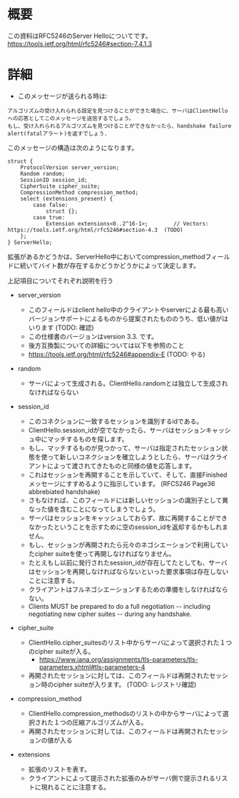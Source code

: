 # 概要
この資料はRFC5246のServer Helloについてです。
https://tools.ietf.org/html/rfc5246#section-7.4.1.3

# 詳細
- このメッセージが送られる時は:
```
アルゴリズムの受け入れられる設定を見つけることができた場合に、サーバはClientHelloへの応答としてこのメッセージを送信するでしょう。
もし、受け入れられるアルゴリズムを見つけることができなかったら、handshake failure alert(fatalアラート)を返すでしょう.
```

このメッセージの構造は次のようになります。
```
struct {
    ProtocolVersion server_version;
    Random random;
    SessionID session_id;
    CipherSuite cipher_suite;
    CompressionMethod compression_method;
    select (extensions_present) {
        case false:
            struct {};
        case true:
            Extension extensions<0..2^16-1>;        // Vectors: https://tools.ietf.org/html/rfc5246#section-4.3  (TODO)
    };
} ServerHello;
```

拡張があるかどうかは、ServerHello中においてcompression_methodフィールドに続いてバイト数が存在するかどうかどうかによって決定します。


上記項目についてそれぞれ説明を行う

- server_version
  - このフィールドはclient hello中のクライアントやserverによる最も高いバージョンサポートによるものから提案されたもののうち、低い値がはいります (TODO: 確認)
  - この仕様書のバージョンはversion 3.3. です。
  - 後方互換製についての詳細については以下を参照のこと
  - https://tools.ietf.org/html/rfc5246#appendix-E  (TODO: やる)

- random
  - サーバによって生成される。ClientHello.randomとは独立して生成されなければならない

- session_id
  - このコネクションに一致するセッションを識別するidである。
  - ClientHello.session_idが空でなかったら、サーバはセッションキャッシュ中にマッチするものを探します。
  -	もし、マッチするものが見つかって、サーバは指定されたセッション状態を使って新しいコネクションを確立しようとしたら、サーバはクライアントによって渡されてきたものと同様の値を応答します。
  - これはセッションを再開することを示していて、そして、直接Finishedメッセージにすすめるように指示しています。    (RFC5246 Page36 abbrebiated handshake)
  - さもなければ、このフィールドには新しいセッションの識別子として異なった値を含むことになってしまうでしょう。
  - サーバはセッションをキャッシュしておらず、故に再開することができなかったということを示すために空のsession_idを返却するかもしれません。
  - もし、セッションが再開されたら元々のネゴシエーションで利用していたcipher suiteを使って再開しなければなりません。
  - たとえもし以前に発行されたsession_idが存在してたとしても、サーバはセッションを再開しなければならないといった要求事項は存在しないことに注意する。
  - クライアントはフルネゴシエーションするための準備をしなければならない。
  -  Clients MUST be prepared to do a full negotiation -- including negotiating new cipher suites -- during any handshake.

- cipher_suite
  - ClientHello.cipher_suitesのリスト中からサーバによって選択された１つのcipher suiteが入る。
    - https://www.iana.org/assignments/tls-parameters/tls-parameters.xhtml#tls-parameters-4
  - 再開されたセッションに対しては、このフィールドは再開されたセッション時のcipher suiteが入ります。  (TODO: レジストリ確認)

- compression_method
  - ClientHello.compression_methodsのリストの中からサーバによって選択された１つの圧縮アルゴリズムが入る。
  - 再開されたセッションに対しては、このフィールドは再開されたセッションの値が入る

- extensions
  - 拡張のリストを表す。
  - クライアントによって提示された拡張のみがサーバ側で提示されるリストに現れることに注意する。	

